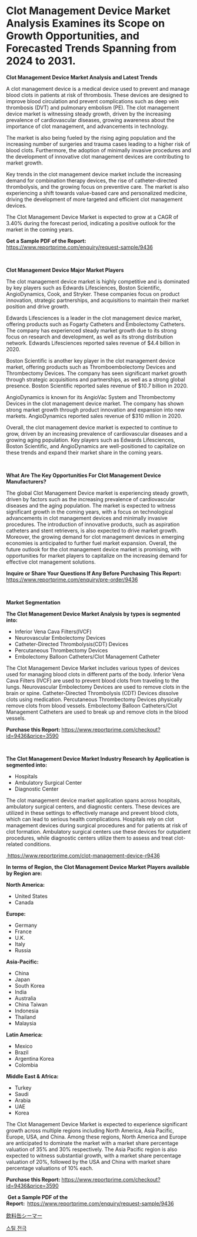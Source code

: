 <p><h1>Clot Management Device Market Analysis Examines its Scope on Growth Opportunities, and Forecasted Trends Spanning from 2024 to 2031.</h1></p><p><strong>Clot Management Device Market Analysis and Latest Trends</strong></p>
<p><p>A clot management device is a medical device used to prevent and manage blood clots in patients at risk of thrombosis. These devices are designed to improve blood circulation and prevent complications such as deep vein thrombosis (DVT) and pulmonary embolism (PE). The clot management device market is witnessing steady growth, driven by the increasing prevalence of cardiovascular diseases, growing awareness about the importance of clot management, and advancements in technology.</p><p>The market is also being fueled by the rising aging population and the increasing number of surgeries and trauma cases leading to a higher risk of blood clots. Furthermore, the adoption of minimally invasive procedures and the development of innovative clot management devices are contributing to market growth.</p><p>Key trends in the clot management device market include the increasing demand for combination therapy devices, the rise of catheter-directed thrombolysis, and the growing focus on preventive care. The market is also experiencing a shift towards value-based care and personalized medicine, driving the development of more targeted and efficient clot management devices.</p><p>The Clot Management Device Market is expected to grow at a CAGR of 3.40% during the forecast period, indicating a positive outlook for the market in the coming years.</p></p>
<p><strong>Get a Sample PDF of the Report:&nbsp;</strong> <a href="https://www.reportprime.com/enquiry/request-sample/9436">https://www.reportprime.com/enquiry/request-sample/9436</a></p>
<p>&nbsp;</p>
<p><strong>Clot Management Device Major Market Players</strong></p>
<p><p>The clot management device market is highly competitive and is dominated by key players such as Edwards Lifesciences, Boston Scientific, AngioDynamics, Cook, and Stryker. These companies focus on product innovation, strategic partnerships, and acquisitions to maintain their market position and drive growth.</p><p>Edwards Lifesciences is a leader in the clot management device market, offering products such as Fogarty Catheters and Embolectomy Catheters. The company has experienced steady market growth due to its strong focus on research and development, as well as its strong distribution network. Edwards Lifesciences reported sales revenue of $4.4 billion in 2020.</p><p>Boston Scientific is another key player in the clot management device market, offering products such as Thromboembolectomy Devices and Thrombectomy Devices. The company has seen significant market growth through strategic acquisitions and partnerships, as well as a strong global presence. Boston Scientific reported sales revenue of $10.7 billion in 2020.</p><p>AngioDynamics is known for its AngioVac System and Thrombectomy Devices in the clot management device market. The company has shown strong market growth through product innovation and expansion into new markets. AngioDynamics reported sales revenue of $310 million in 2020.</p><p>Overall, the clot management device market is expected to continue to grow, driven by an increasing prevalence of cardiovascular diseases and a growing aging population. Key players such as Edwards Lifesciences, Boston Scientific, and AngioDynamics are well-positioned to capitalize on these trends and expand their market share in the coming years.</p></p>
<p>&nbsp;</p>
<p><strong>What Are The Key Opportunities For Clot Management Device Manufacturers?</strong></p>
<p><p>The global Clot Management Device market is experiencing steady growth, driven by factors such as the increasing prevalence of cardiovascular diseases and the aging population. The market is expected to witness significant growth in the coming years, with a focus on technological advancements in clot management devices and minimally invasive procedures. The introduction of innovative products, such as aspiration catheters and stent retrievers, is also expected to drive market growth. Moreover, the growing demand for clot management devices in emerging economies is anticipated to further fuel market expansion. Overall, the future outlook for the clot management device market is promising, with opportunities for market players to capitalize on the increasing demand for effective clot management solutions.</p></p>
<p><strong>Inquire or Share Your Questions If Any Before Purchasing This Report:</strong> <a href="https://www.reportprime.com/enquiry/pre-order/9436">https://www.reportprime.com/enquiry/pre-order/9436</a></p>
<p>&nbsp;</p>
<p><strong>Market Segmentation</strong></p>
<p><strong>The Clot Management Device Market Analysis by types is segmented into:</strong></p>
<p><ul><li>Inferior Vena Cava Filters(IVCF)</li><li>Neurovascular Embolectomy Devices</li><li>Catheter-Directed Thrombolysis(CDT) Devices</li><li>Percutaneous Thrombectomy Devices</li><li>Embolectomy Balloon Catheters/Clot Management Catheter</li></ul></p>
<p><p>The Clot Management Device Market includes various types of devices used for managing blood clots in different parts of the body. Inferior Vena Cava Filters (IVCF) are used to prevent blood clots from traveling to the lungs. Neurovascular Embolectomy Devices are used to remove clots in the brain or spine. Catheter-Directed Thrombolysis (CDT) Devices dissolve clots using medication. Percutaneous Thrombectomy Devices physically remove clots from blood vessels. Embolectomy Balloon Catheters/Clot Management Catheters are used to break up and remove clots in the blood vessels.</p></p>
<p><strong>Purchase this Report:&nbsp;</strong><a href="https://www.reportprime.com/checkout?id=9436&price=3590">https://www.reportprime.com/checkout?id=9436&price=3590</a></p>
<p>&nbsp;</p>
<p><strong>The Clot Management Device Market Industry Research by Application is segmented into:</strong></p>
<p><ul><li>Hospitals</li><li>Ambulatory Surgical Center</li><li>Diagnostic Center</li></ul></p>
<p><p>The clot management device market application spans across hospitals, ambulatory surgical centers, and diagnostic centers. These devices are utilized in these settings to effectively manage and prevent blood clots, which can lead to serious health complications. Hospitals rely on clot management devices during surgical procedures and for patients at risk of clot formation. Ambulatory surgical centers use these devices for outpatient procedures, while diagnostic centers utilize them to assess and treat clot-related conditions.</p></p>
<p><a href="https://www.reportprime.com/clot-management-device-r9436">&nbsp;https://www.reportprime.com/clot-management-device-r9436</a></p>
<p><strong>In terms of Region, the Clot Management Device Market Players available by Region are:</strong></p>
<p>
    <p> <strong> North America: </strong>
        <ul>
            <li>United States</li>
            <li>Canada</li>
        </ul>
        </p> 
    <p> <strong> Europe: </strong>
        <ul>
            <li>Germany</li>
            <li>France</li>
            <li>U.K.</li>
            <li>Italy</li>
            <li>Russia</li>
        </ul>
        </p> 
    <p> <strong> Asia-Pacific: </strong>
        <ul>
            <li>China</li>
            <li>Japan</li>
            <li>South Korea</li>
            <li>India</li>
            <li>Australia</li>
            <li>China Taiwan</li>
            <li>Indonesia</li>
            <li>Thailand</li>
            <li>Malaysia</li>
        </ul>
        </p> 
    <p> <strong> Latin America: </strong>
        <ul>
            <li>Mexico</li>
            <li>Brazil</li>
            <li>Argentina Korea</li>
            <li>Colombia</li>
        </ul>
        </p> 
    <p> <strong> Middle East & Africa: </strong>
        <ul>
            <li>Turkey</li>
            <li>Saudi</li>
            <li>Arabia</li>
            <li>UAE</li>
            <li>Korea</li>
        </ul>
    </p>
    </p>
<p><p>The Clot Management Device Market is expected to experience significant growth across multiple regions including North America, Asia Pacific, Europe, USA, and China. Among these regions, North America and Europe are anticipated to dominate the market with a market share percentage valuation of 35% and 30% respectively. The Asia Pacific region is also expected to witness substantial growth, with a market share percentage valuation of 20%, followed by the USA and China with market share percentage valuations of 10% each.</p></p>
<p><strong>Purchase this Report: </strong><a href="https://www.reportprime.com/checkout?id=9436&price=3590">https://www.reportprime.com/checkout?id=9436&price=3590</a></p>
<p>&nbsp;<strong>Get a Sample PDF of the Report:&nbsp;&nbsp;</strong><a href="https://www.reportprime.com/enquiry/request-sample/9436">https://www.reportprime.com/enquiry/request-sample/9436</a></p>
<p><strong></strong></p>
<p><p><a href="https://medium.com/@alfaro.etbn_52903/%E9%A3%B2%E6%96%99%E7%BC%B6%E3%82%B7%E3%83%BC%E3%83%9E%E3%83%BC%E5%B8%82%E5%A0%B4%E5%88%86%E6%9E%90-%E3%81%9D%E3%81%AEcagr-%E5%B8%82%E5%A0%B4%E3%82%BB%E3%82%B0%E3%83%A1%E3%83%B3%E3%83%86%E3%83%BC%E3%82%B7%E3%83%A7%E3%83%B3-%E3%81%8A%E3%82%88%E3%81%B3%E4%B8%96%E7%95%8C%E7%9A%84%E3%81%AA%E6%A5%AD%E7%95%8C%E6%A6%82%E8%A6%81-df2e7768ce80">飲料缶シーマー</a></p><p><a href="https://medium.com/@carolynurton5656/%EA%B0%95%EC%B2%A0-%EC%A0%84%EA%B7%B9-%EC%8B%9C%EC%9E%A5-%EA%B7%9C%EB%AA%A8-%EB%B0%8F-%EC%8B%9C%EC%9E%A5-%EB%8F%99%ED%96%A5-%EC%A0%84%EB%B0%98%EC%A0%81%EC%9D%B8-%EC%82%B0%EC%97%85-%EA%B0%9C%EC%9A%94-2024%EB%85%84%EB%B6%80%ED%84%B0-2031%EB%85%84-248bf7100016">스틸 전극</a></p></p>